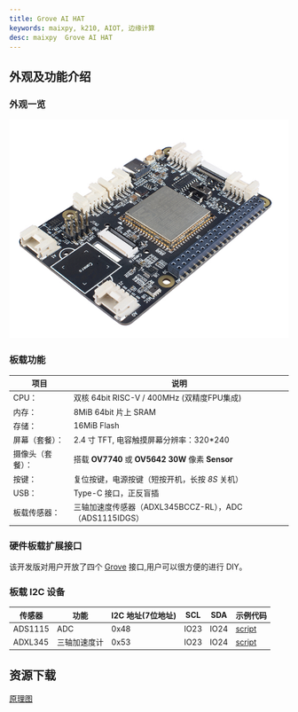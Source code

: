 ```yaml
---
title: Grove AI HAT
keywords: maixpy, k210, AIOT, 边缘计算
desc: maixpy  Grove AI HAT
---
```


## 外观及功能介绍

### 外观一览

![Grove AI HAT](./../../../../soft/maixpy/assets/hardware/grove_ai_hat/grove_ai_hat1.png)

### 板载功能

| 项目             | 说明                                                   |
| ---------------- | ------------------------------------------------------ |
| CPU：            | 双核 64bit RISC-V / 400MHz (双精度FPU集成)             |
| 内存：           | 8MiB 64bit 片上 SRAM                                   |
| 存储：           | 16MiB Flash                                            |
| 屏幕（套餐）：   | 2.4 寸 TFT, 电容触摸屏幕分辨率：320\*240               |
| 摄像头（套餐）： | 搭载 **OV7740** 或 **OV5642** **30W** 像素 **Sensor** |
| 按键：           | 复位按键，电源按键（短按开机，长按 *8S* 关机）         |
| USB：            | Type-C 接口，正反盲插                                  |
| 板载传感器：     | 三轴加速度传感器（ADXL345BCCZ-RL），ADC（ADS1115IDGS） |

### 硬件板载扩展接口

该开发版对用户开放了四个 [Grove](https://wiki.sipeed.com/soft/maixpy/zh/modules/grove/index.html) 接口,用户可以很方便的进行 DIY。

### 板载 I2C 设备

| 传感器  | 功能         | I2C 地址(7位地址) | SCL  | SDA  | 示例代码               |
| ------- | ------------ | ----------------- | ---- | ---- | ---------------------- |
| ADS1115 | ADC          | 0x48              | IO23 | IO24 | [script](https://github.com/sipeed/MaixPy-v1_scripts/tree/master/modules/others/ads1115) |
| ADXL345 | 三轴加速度计 | 0x53              | IO23 | IO24 | [script](https://github.com/sipeed/MaixPy-v1_scripts/tree/master/modules/others/adxl345) |

## 资源下载

[原理图](http://dl.sipeed.com/fileList/MAIX/HDK/Sipeed-Grove_AI_HAT/Grove_AI_HAT_for_Edge_Computing_v1.0_SCH_190514.pdf)